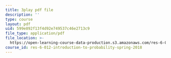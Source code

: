 ```yaml
---
title: 3play pdf file
description: ''
type: course
layout: pdf
uid: 599e892f13f4d92e749537c46e2713c9
file_type: application/pdf
file_location: >-
  https://open-learning-course-data-production.s3.amazonaws.com/res-6-012-introduction-to-probability-spring-2018/599e892f13f4d92e749537c46e2713c9_-630YTQEuCI.pdf
course_id: res-6-012-introduction-to-probability-spring-2018
---
```

